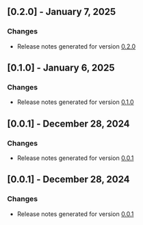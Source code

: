 ## [0.2.0] - January 7, 2025

### Changes
- Release notes generated for version [0.2.0](.release-notes/0.2.0/release.md)

## [0.1.0] - January 6, 2025

### Changes
- Release notes generated for version [0.1.0](.release-notes/0.1.0/release.md)

## [0.0.1] - December 28, 2024

### Changes
- Release notes generated for version [0.0.1](.release-notes/0.0.1/release.md)

## [0.0.1] - December 28, 2024

### Changes
- Release notes generated for version [0.0.1](.release-notes/0.0.1/release.md)

